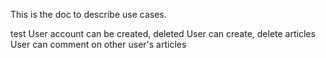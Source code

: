 This is the doc to describe use cases.

test
User account can be created, deleted
User can create, delete articles
User can comment on other user's articles

